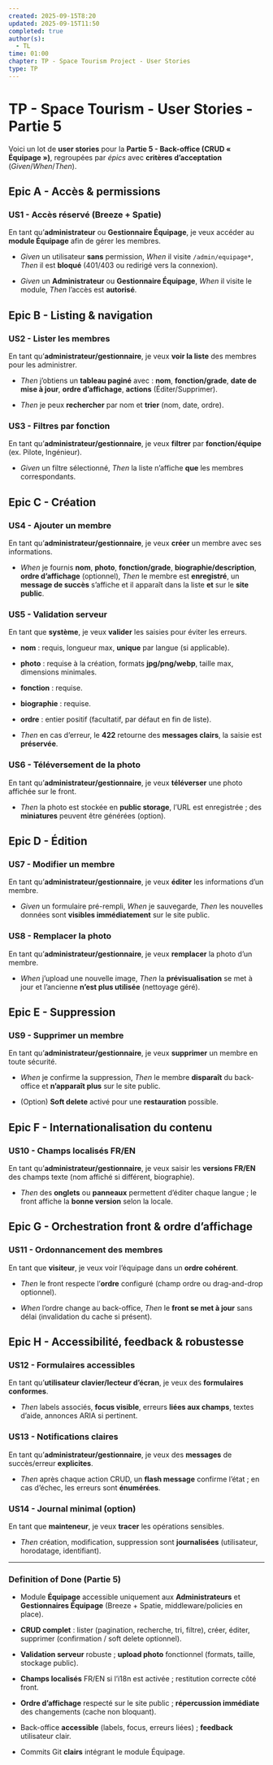 ```yaml
---
created: 2025-09-15T8:20
updated: 2025-09-15T11:50
completed: true
author(s):
  - TL
time: 01:00
chapter: TP - Space Tourism Project - User Stories
type: TP
---
```


# TP - Space Tourism - User Stories - Partie 5

Voici un lot de **user stories** pour la **Partie 5 - Back-office (CRUD « Équipage »)**, regroupées par _épics_ avec **critères d’acceptation** (_Given_/_When_/_Then_).

## Epic A - Accès & permissions

### US1 - Accès réservé (Breeze + Spatie)  
En tant qu’**administrateur** ou **Gestionnaire Équipage**, je veux accéder au **module Équipage** afin de gérer les membres.

- _Given_ un utilisateur **sans** permission, _When_ il visite `/admin/equipage*`, _Then_ il est **bloqué** (401/403 ou redirigé vers la connexion).
    
- _Given_ un **Administrateur** ou **Gestionnaire Équipage**, _When_ il visite le module, _Then_ l’accès est **autorisé**.
    

## Epic B - Listing & navigation

### US2 - Lister les membres  
En tant qu’**administrateur/gestionnaire**, je veux **voir la liste** des membres pour les administrer.

- _Then_ j’obtiens un **tableau paginé** avec : **nom**, **fonction/grade**, **date de mise à jour**, **ordre d’affichage**, **actions** (Éditer/Supprimer).
    
- _Then_ je peux **rechercher** par nom et **trier** (nom, date, ordre).
    

### US3 - Filtres par fonction  
En tant qu’**administrateur/gestionnaire**, je veux **filtrer** par **fonction/équipe** (ex. Pilote, Ingénieur).

- _Given_ un filtre sélectionné, _Then_ la liste n’affiche **que** les membres correspondants.
    

## Epic C - Création

### US4 - Ajouter un membre  
En tant qu’**administrateur/gestionnaire**, je veux **créer** un membre avec ses informations.

- _When_ je fournis **nom**, **photo**, **fonction/grade**, **biographie/description**, **ordre d’affichage** (optionnel), _Then_ le membre est **enregistré**, un **message de succès** s’affiche et il apparaît dans la liste **et** sur le **site public**.
    

### US5 - Validation serveur  
En tant que **système**, je veux **valider** les saisies pour éviter les erreurs.

- **nom** : requis, longueur max, **unique** par langue (si applicable).
    
- **photo** : requise à la création, formats **jpg/png/webp**, taille max, dimensions minimales.
    
- **fonction** : requise.
    
- **biographie** : requise.
    
- **ordre** : entier positif (facultatif, par défaut en fin de liste).
    
- _Then_ en cas d’erreur, le **422** retourne des **messages clairs**, la saisie est **préservée**.
    

### US6 - Téléversement de la photo  
En tant qu’**administrateur/gestionnaire**, je veux **téléverser** une photo affichée sur le front.

- _Then_ la photo est stockée en **public storage**, l’URL est enregistrée ; des **miniatures** peuvent être générées (option).
    

## Epic D - Édition

### US7 - Modifier un membre  
En tant qu’**administrateur/gestionnaire**, je veux **éditer** les informations d’un membre.

- _Given_ un formulaire pré-rempli, _When_ je sauvegarde, _Then_ les nouvelles données sont **visibles immédiatement** sur le site public.
    

### US8 - Remplacer la photo  
En tant qu’**administrateur/gestionnaire**, je veux **remplacer** la photo d’un membre.

- _When_ j’upload une nouvelle image, _Then_ la **prévisualisation** se met à jour et l’ancienne **n’est plus utilisée** (nettoyage géré).
    

## Epic E - Suppression

### US9 - Supprimer un membre  
En tant qu’**administrateur/gestionnaire**, je veux **supprimer** un membre en toute sécurité.

- _When_ je confirme la suppression, _Then_ le membre **disparaît** du back-office et **n’apparaît plus** sur le site public.
    
- (Option) **Soft delete** activé pour une **restauration** possible.
    

## Epic F - Internationalisation du contenu

### US10 - Champs localisés FR/EN  
En tant qu’**administrateur/gestionnaire**, je veux saisir les **versions FR/EN** des champs texte (nom affiché si différent, biographie).

- _Then_ des **onglets** ou **panneaux** permettent d’éditer chaque langue ; le front affiche la **bonne version** selon la locale.
    

## Epic G - Orchestration front & ordre d’affichage

### US11 - Ordonnancement des membres  
En tant que **visiteur**, je veux voir l’équipage dans un **ordre cohérent**.

- _Then_ le front respecte l’**ordre** configuré (champ ordre ou drag-and-drop optionnel).
    
- _When_ l’ordre change au back-office, _Then_ le **front se met à jour** sans délai (invalidation du cache si présent).
    

## Epic H - Accessibilité, feedback & robustesse

### US12 - Formulaires accessibles  
En tant qu’**utilisateur clavier/lecteur d’écran**, je veux des **formulaires conformes**.

- _Then_ labels associés, **focus visible**, erreurs **liées aux champs**, textes d’aide, annonces ARIA si pertinent.
    

### US13 - Notifications claires  
En tant qu’**administrateur/gestionnaire**, je veux des **messages** de succès/erreur **explicites**.

- _Then_ après chaque action CRUD, un **flash message** confirme l’état ; en cas d’échec, les erreurs sont **énumérées**.
    

### US14 - Journal minimal (option)  
En tant que **mainteneur**, je veux **tracer** les opérations sensibles.

- _Then_ création, modification, suppression sont **journalisées** (utilisateur, horodatage, identifiant).
    

---

### Definition of Done (Partie 5)

- Module **Équipage** accessible uniquement aux **Administrateurs** et **Gestionnaires Équipage** (Breeze + Spatie, middleware/policies en place).
    
- **CRUD complet** : lister (pagination, recherche, tri, filtre), créer, éditer, supprimer (confirmation / soft delete optionnel).
    
- **Validation serveur** robuste ; **upload photo** fonctionnel (formats, taille, stockage public).
    
- **Champs localisés** FR/EN si l’i18n est activée ; restitution correcte côté front.
    
- **Ordre d’affichage** respecté sur le site public ; **répercussion immédiate** des changements (cache non bloquant).
    
- Back-office **accessible** (labels, focus, erreurs liées) ; **feedback** utilisateur clair.
    
- Commits Git **clairs** intégrant le module Équipage.